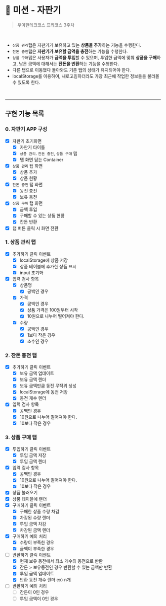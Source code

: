 # 🥤 미션 - 자판기

> 우아한테크코스 프리코스 3주차

<br>

- `상품 관리`탭은 자판기가 보유하고 있는 **상품을 추가**하는 기능을 수행한다.
- `잔돈 충전`탭은 **자판기가 보유할 금액을 충전**하는 기능을 수행한다.
- `상품 구매`탭은 사용자가 **금액을 투입**할 수 있으며, 투입한 금액에 맞춰 **상품을 구매**하고, 남은 금액에 대해서는 **잔돈을 반환**하는 기능을 수행한다.
- 다른 탭으로 이동했다 돌아와도 기존 탭의 상태가 유지되어야 한다.
- localStorage를 이용하여, 새로고침하더라도 가장 최근에 작업한 정보들을 불러올 수 있도록 한다.

<br>

---

## 구현 기능 목록

### 0. 자판기 APP 구성

- [x] 자판기 초기화면
  - [x] 자판기 타이틀
  - [x] `상품 관리`. `잔돈 충전`, `상품 구매` 탭
  - [x] 탭 화면 담는 Container
- [x] `상품 관리` 탭 화면
  - [x] 상품 추가
  - [x] 상품 현황
- [x] `잔돈 충전` 탭 화면
  - [x] 동전 충전
  - [x] 보유 동전
- [x] `상품 구매` 탭 화면
  - [x] 금액 투입
  - [x] 구매할 수 있는 상품 현황
  - [x] 잔돈 반환
- [x] 탭 버튼 클릭 시 화면 전환

### 1. 상품 관리 탭

- [x] 추가하기 클릭 이벤트
  - [x] localStorage에 상품 저장
  - [x] 상품 테이블에 추가한 상품 표시
  - [x] input 초기화
- [x] 입력 검사 항목
  - [x] 상품명
    - [x] 공백인 경우
  - [x] 가격
    - [x] 공백인 경우
    - [x] 상품 가격은 100원부터 시작
    - [x] 10원으로 나누어 떨어져야 한다.
  - [x] 수량
    - [x] 공백인 경우
    - [x] 1보다 작은 경우
    - [x] 소수인 경우

### 2. 잔돈 충전 탭

- [x] 추가하기 클릭 이벤트
  - [x] 보유 금액 업데이트
  - [x] 보유 금액 렌더
  - [x] 보유 금액만큼 동전 무작위 생성
  - [x] localStorage에 동전 저장
  - [x] 동전 개수 렌더
- [x] 입력 검사 항목
  - [x] 공백인 경우
  - [x] 10원으로 나누어 떨어져야 한다.
  - [x] 10보다 작은 경우

### 3. 상품 구매 탭

- [x] 투입하기 클릭 이벤트
  - [x] 투입 금액 저장
  - [x] 투입 금액 렌더
- [x] 입력 검사 항목
  - [x] 공백인 경우
  - [x] 10원으로 나누어 떨어져야 한다.
  - [x] 10보다 작은 경우
- [x] 상품 불러오기
- [x] 상품 테이블에 렌더
- [x] 구매하기 클릭 이벤트
  - [x] 구매한 상품 수량 차감
  - [x] 차감된 수량 렌더
  - [x] 투입 금액 차감
  - [x] 차감된 금액 렌더
- [x] 구매하기 예외 처리
  - [x] 수량이 부족한 경우
  - [x] 금액이 부족한 경우
- [ ] 반환하기 클릭 이벤트
  - [x] 현재 보유 동전에서 최소 개수의 동전으로 반환
  - [x] 잔돈 > 보유동전인 경우 반환할 수 있는 금액만 반환
  - [x] 투입 금액 업데이트
  - [x] 반환 동전 개수 렌더 ex) n개
- [ ] 반환하기 예외 처리
  - [ ] 잔돈이 0인 경우
  - [ ] 투입 금액이 0인 경우
